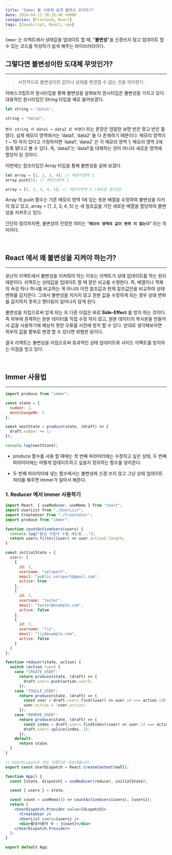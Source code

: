 ```yaml
---
title: "Immer 를 사용해 쉽게 불변성 유지하기"
date: 2024-04-12 20:16:40 +0900
categories: [Frontend, React]
tags: [JavaScript, React, npm]
---
```


`Immer` 는 리액트에서 상태값을 업데이트 할 때, "**불변성**"을 신경쓰지 않고 업데이트 할 수 있는 코드를 작성하기 쉽게 해주는 라이브러리이다.

## 그렇다면 불변성이란 도대체 무엇인가?

---

> 사전적으로 불변성이란 값이나 상태를 변경할 수 없는 것을 의미한다.

자바스크립트의 원시타입을 통해 불변성을 살펴보자.원시타입은 불변성을 가지고 있다.
대표적인 원시타입인 String 타입을 예로 들어보겠다.

```jsx
let string = "data1";

string = "data2";
```

`변수 string 이 data1 → data2 로 바꼈다` 라는 문장은 엄밀한 보면 반은 맞고 반은 틀렸다. 실제 메모리 영역에서는 ‘data1’, ‘data2’ 둘 다 존재하기 때문이다.
메모리 영역이 1 ~ 10 까지 있다고 가정하자면 ‘data1’, ‘data2’ 은 각 메모리 영역 1, 메모리 영역 2에 등록 됐다고 볼 수 있다.
즉, ‘data2’는 ‘data1’을 대체하는 것이 아니라 새로운 영역에 할당이 된 것이다.

이번에는 참조타입인 Array 타입을 통해 불변성을 살펴 보겠다.

```jsx
let array = [1, 2, 3, 4]; // 메모리영역 1
array.push(5); // 메모리영역 1

array = [1, 2, 3, 4, 5]; // 메모리영역 2 (새로운 참조값)
```

Array 의 push 함수는 기존 메모리 영역 1에 있는 원본 배열을 수정하여 불변성을 지키지 않고 있고, array = [1, 2, 3, 4, 5] 는 새 참조값을 가진 새로운 배열을 할당하여 불변성을 지켜주고 있다.

간단히 정리하자면, 불변성의 진정한 의미는 “**`메모리 영역의 값이 변하 지 않는다`**” 라는 의미이다.

<br />

## React 에서 왜 불변성을 지켜야 하는가?

---

유난히 리액트에서 불변성을 지켜줘야 하는 이유는 리액트가 상태 업데이트를 하는 원리 때문이다. 리액트는 상태값을 업데이트 할 때 얕은 비교를 수행한다.
즉, 배열이나 객체의 속성 하나 하나를 비교하는 게 아니라 이전 참조값과 현재 참조값만을 비교하여 상태 변화를 감지한다. 그래서 불변성을 지키지 않고 원본 값을 수정하게 되는 경우 상태 변화를 감지하지 못하고 랜더링이 일어나지 않게 된다.

불변성을 지킴으로써 얻게 되는 또 다른 이점은 바로 **Side-Effect** 를 방지 하는 것이다. 즉 외부에 존재하는 원본 데이터를 직접 수정 하지 않고, 원본 데이터의 복사본을 만들어서 값을 사용하기에 예상치 못한 오류를 사전에 방지 할 수 있다. 반대로 생각해보자면 외부의 값을 함부로 변경 할 수 있다면 위험한 일이다.

결국 리액트는 불변성을 지킴으로써 효과적인 상태 업데이트와 사이드 이펙트를 방지하는 이점을 얻고 있다.

<br />

## Immer 사용법

---

```jsx
import produce from "immer";

const state = {
  number: 1,
  dontChangeMe: 2
};

const nextState = produce(state, (draft) => {
  draft.number += 1;
});

console.log(nextState);
```

- produce 함수를 사용 할 때에는 첫 번째 파라미터에는 수정하고 싶은 상태, 두 번째 파라미터에는 어떻게 업데이트하고 싶을지 정의하는 함수를 넣어준다.

- 두 번째 파라미터에 넣는 함수에서는 불변성에 신경 쓰지 않고 그냥 상태 업데이트 처리를 해주면 Immer가 알아서 해준다.

### 1. Reducer 에서 Immer 사용하기

```jsx
import React, { useReducer, useMemo } from "react";
import UserList from "./UserList";
import CreateUser from "./CreateUser";
import produce from "immer";

function countActiveUsers(users) {
  console.log("활성 사용자 수를 세는중...");
  return users.filter((user) => user.active).length;
}

const initialState = {
  users: [
    {
      id: 1,
      username: "velopert",
      email: "public.velopert@gmail.com",
      active: true
    },
    {
      id: 2,
      username: "tester",
      email: "tester@example.com",
      active: false
    },
    {
      id: 3,
      username: "liz",
      email: "liz@example.com",
      active: false
    }
  ]
};

function reducer(state, action) {
  switch (action.type) {
    case "CREATE_USER":
      return produce(state, (draft) => {
        draft.users.push(action.user);
      });
    case "TOGGLE_USER":
      return produce(state, (draft) => {
        const user = draft.users.find((user) => user.id === action.id);
        user.active = !user.active;
      });
    case "REMOVE_USER":
      return produce(state, (draft) => {
        const index = draft.users.findIndex((user) => user.id === action.id);
        draft.users.splice(index, 1);
      });
    default:
      return state;
  }
}

// UserDispatch 라는 이름으로 내보내줍니다.
export const UserDispatch = React.createContext(null);

function App() {
  const [state, dispatch] = useReducer(reducer, initialState);

  const { users } = state;

  const count = useMemo(() => countActiveUsers(users), [users]);
  return (
    <UserDispatch.Provider value={dispatch}>
      <CreateUser />
      <UserList users={users} />
      <div>활성사용자 수 : {count}</div>
    </UserDispatch.Provider>
  );
}

export default App;
```
